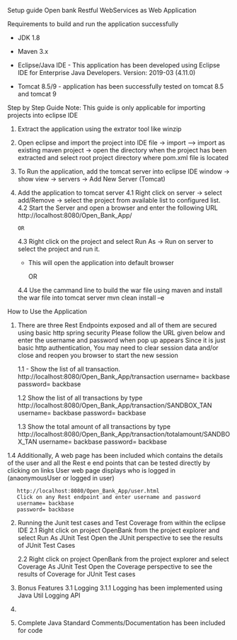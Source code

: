 
Setup guide
Open bank Restful WebServices as Web Application

Requirements to build and run the application successfully

- JDK 1.8
- Maven 3.x
- Eclipse/Java IDE - This application has been developed using
  Eclipse IDE for Enterprise Java Developers.
  Version: 2019-03 (4.11.0)

- Tomcat 8.5/9  -  application has been successfully tested on tomcat 8.5 and tomcat 9




Step by Step Guide
Note: This guide is only applicable for importing projects into eclipse IDE

1. Extract the application using the extrator tool like winzip
2. Open eclipse and import the project into IDE
   file -> import --> import as existing maven project -> open the directory when the project has been extracted and select root project directory where pom.xml file is located
3. To Run the application, add the tomcat server into eclipse IDE
   window -> show view -> servers -> Add New Server (Tomcat)
4. Add the application to tomcat server
   4.1 Right click on server -> select add/Remove -> select the project from available list to configured list.
   4.2 Start the Server and open a browser and enter the following URL
   http://localhost:8080/Open_Bank_App/

       OR

   4.3 Right click on the project and select Run As -> Run on server to select the project and run it.
   - This will open the application into default browser

        OR

   4.4 Use the cammand line to build the war file using maven and install the war file into tomcat server
   mvn clean install –e

How to Use the Application

1. There are three Rest Endpoints exposed and all of them are secured using basic http spring security
   Please follow the URL given below and enter the username and password when pop up appears
   Since it is just basic http authentication, You may need to clear session data and/or close and reopen you browser to start the new session

   1.1 -  Show the list of all transaction.
   http://localhost:8080/Open_Bank_App/transaction
   username= backbase
   password= backbase

   1.2 Show the list of all transactions by type
   http://localhost:8080/Open_Bank_App/transaction/SANDBOX_TAN
   username= backbase
   password= backbase

   1.3 Show the total amount of all transactions by type
   http://localhost:8080/Open_Bank_App/transaction/totalamount/SANDBOX_TAN
   username= backbase
   password= backbase

1.4 Additionally, A web page has been included which contains the details of the user and all the Rest e end points that can be tested directly by clicking on links
User web page displays who is logged in (anaonymousUser or logged in user)

       http://localhost:8080/Open_Bank_App/user.html
       Click on any Rest endpoint and enter username and password
       username= backbase
       password= backbase

2. Running the Junit test cases and Test Coverage from within the eclipse IDE
   2.1 Right click on project OpenBank from the project explorer and select Run As JUnit Test
   Open the JUnit perspective to see the results of JUnit Test Cases

   2.2 Right click on project OpenBank from the project explorer and select Coverage As JUnit Test
   Open the Coverage perspective to see the results of Coverage for JUnit Test cases


3. Bonus Features
   3.1 Logging
   3.1.1  Logging has been implemented using Java Util Logging API

4. 


5. Complete Java Standard Comments/Documentation has been included for code
 
 
 
 
 
    
